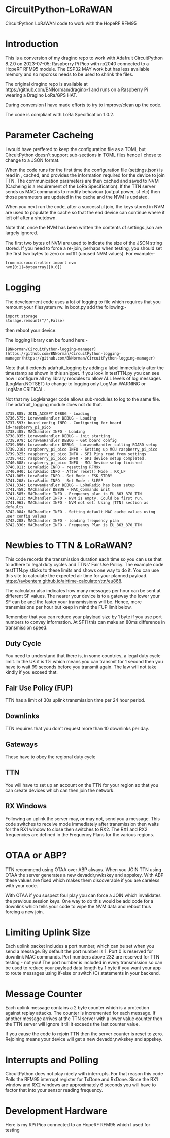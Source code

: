 # CircuitPython-LoRaWAN
CircuitPython LoRaWAN code to work with the HopeRF RFM95 

# Introduction

This is a conversion of my dragino repo to work with Adafruit CircuitPython 8.2.0 on 2023-07-05; Raspberry Pi Pico with rp2040 connected to a HopeRF RFM95 module. The ESP32 MAY work but has less available memory and so mpcross needs to be used to shrink the files.

The original dragino repo is available at https://github.com/BNNorman/dragino-1 and runs on a Raspberry Pi wearing a Dragino LoRa/GPS HAT.

During conversion I have made efforts to try to improve/clean up the code.

The code is compliant with LoRa Specification 1.0.2.

# Parameter Cacheing

I would have preffered to keep the configuration file as a TOML but CircuitPython doesn't support sub-sections in TOML files hence I chose to change to a JSON format.

When the code runs for the first time the configuration file (settings.json) is read in , cached, and provides the information required for the device to join TTN. The communication parameters are then cached and saved to NVM (Cacheing is a requirement of the LoRa Specification). If the TTN server sends us MAC commands to modify behaviour (output power, sf etc) then those parameters are updated in the cache and the NVM is updated.

When you next run the code, after a successful join, the keys stored in NVM are used to populate the cache so that the end device can continue where it left off after a shutdown.

Note that, once the NVM has been written the contents of settings.json are largely ignored.

The first two bytes of NVM are used to indicate the size of the JSON string stored. If you need to force a re-join, perhaps when testing, you should set the first two bytes to zero or oxffff (unused NVM values). For example:-
```
from microcontroller import nvm
nvm[0:1]=bytearray([0,0])
```

# Logging
The development code uses a lot of logging to file which requires that you remount your filesystem rw. In boot.py add the following:-
```
import storage
storage.remount("/",False)
```
then reboot your device.

The logging library can be found here:-
```
[BNNorman/CircuitPython-logging-manager](https://github.com/BNNorman/CircuitPython-logging-manager)https://github.com/BNNorman/CircuitPython-logging-manager)
```
Note that it extends adafruit_logging by adding a label immediately after the timestamp as shown in this snippet. If you look in testTTN.py you can see how I configure all my library modules to allow ALL levels of log messages (LogMan.NOTSET) to change to logging only LogMan.WARNING or LogMan.CRITICAL.

Not that my LogManager code allows sub-modules to log to the same file. The adafruit_logging module does not do that.

```
3735.885: JOIN_ACCEPT DEBUG - Loading
3736.575: LorawanHandler DEBUG - Loading
3737.593: board_config INFO - Configuring for board id=raspberry_pi_pico
3738.405: MAChandler INFO - Loading
3738.835: LorawanHandler DEBUG - init starting
3738.979: LorawanHandler DEBUG - Get board config
3739.096: LorawanHandler DEBUG - LorawanHandler calling BOARD setup
3739.210: raspberry_pi_pico INFO - Setting up MCU raspberry_pi_pico
3739.325: raspberry_pi_pico INFO - SPI Pins read from settings
3739.443: raspberry_pi_pico INFO - SPI device setup completed.
3740.688: raspberry_pi_pico INFO - MCU Device setup finished
3740.811: LoraRadio INFO - resetting RFM9x
3740.940: LoraRadio INFO - After reset() Mode : RX_LF
3741.065: LoraRadio INFO - Set Mode : FSK_STDBY
3741.208: LoraRadio INFO - Set Mode : SLEEP
3741.334: LorawanHandler DEBUG - LoRaRadio has been setup
3741.459: MAChandler DEBUG - MAC_Commands init
3741.585: MAChandler INFO - Frequency plan is EU_863_870_TTN
3741.711: MAChandler INFO - NVM is empty. Could be first run.
3741.963: MAChandler INFO - NVM not set. Using [TTN] section as defaults
3742.084: MAChandler INFO - Setting default MAC cache values using user config values
3742.208: MAChandler INFO - loading frequency plan
3742.330: MAChandler INFO - Frequency Plan is EU_863_870_TTN
```
# Newbies to TTN & LoRaWAN?
This code records the transmission duration each time so you can use that to adhere to legal duty cycles and TTNs' Fair Use Policy. The example code testTTN.py sticks to these limits and shows one way to do it. You can use this site to calculate the expected air time for your planned payload. https://avbentem.github.io/airtime-calculator/ttn/eu868.

The calculator also indicates how many messages per hour can be sent at different SF values. The nearer your device is to a gateway the lower your SF can be and the faster your transmissions will be. Hence, more transmissions per hour but keep in mind the FUP limit below.

Remember that you can reduce your playload size by 1 byte if you use port numbers to convey information. At SF11 this can make an 80ms difference in transmission speed.

## Duty Cycle
You need to understand that there is, in some countries, a legal duty cycle limit. In the UK it is 1% which means you can transmit for 1 second then you have to wait 99 seconds before you transmit again. The law will not take kindly if you exceed that.
## Fair Use Policy (FUP)
TTN has a limit of 30s uplink transmission time per 24 hour period. 
## Downlinks
TTN requires that you don't request more than 10 downlinks per day.
## Gateways
These have to obey the regional duty cycle
## TTN
You will have to set up an account on the TTN for your region so that you can create devices which can then join the network.
## RX Windows
Following an uplink the server may, or may not, send you a message. This code switches to receive mode immediately after transmission then waits for the RX1 window to close then switches to RX2. The RX1 and RX2 frequencies are defined in the Frequency Plans for the various regions.
# OTAA or ABP?
TTN recommend using OTAA over ABP always.
When you JOIN TTN using OTAA the server generates a new devaddr,nwkskey and appskey. With ABP these values are fixed which makes them discoverable if you are careless with your code. 

With OTAA if you suspect foul play you can force a JOIN which invalidates the previous session keys. One way to do this would be add code for a downlink which tells your code to wipe the NVM data and reboot thus forcing a new join.

# Limiting Uplink Size
Each uplink packet includes a port number, which can be set when you send a message. By default the port number is 1. Port 0 is reserved for downlink MAC commands. Port numbers above 232 are reserved for TTN testing - not you!
The port number is included in every transmission so can be used to reduce your payload data length by 1 byte if you want your app to route messages using if-else or switch (C) statements in your backend.
# Message Counter
Each uplink message contains a 2 byte counter which is a protection against replay attacks. The counter is incremented for each message. If another message arrives at the TTN server with a lower value counter then the TTN server will ignore it till it exceeds the last counter value.

If you cause the code to rejoin TTN then the server counter is reset to zero. Rejoining means your device will get a new devaddr,nwkskey and appskey.

# Interrupts and Polling

CircuitPython does not play nicely with interrupts. For that reason this code Polls the RFM95 interrupt register for TxDone and RxDone. Since the RX1 window and RX2 windows are approximately 6 seconds you will have to factor that into your sensor reading frequency.

# Development Hardware

Here is my RPi Pico connected to an HopeRF RFM95 which I used for testing

